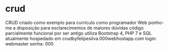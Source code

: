 # crud
CRUD criado como exemplo para currículo como programador Web
ponho-me a disposição para esclarecimentos de maiores dúvidas
código parcialmente funcional por ser antigo
utiliza Bootstrap 4, PHP 7 e SQL
atualmente hospedado em crudbyfelipesilva.000webhostapp.com
login: webmaster
senha: 000
